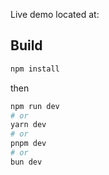 Live demo located at: 

## Build

```bash
npm install
```
then

```bash
npm run dev
# or
yarn dev
# or
pnpm dev
# or
bun dev
```
